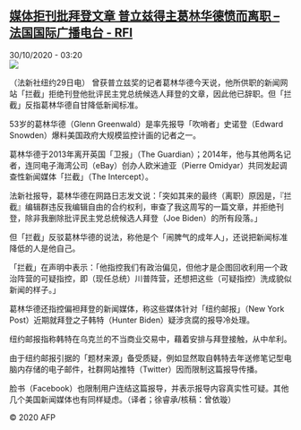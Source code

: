 <!--1604033778000-->
[媒体拒刊批拜登文章  普立兹得主葛林华德愤而离职 – 法国国际广播电台 - RFI](http://www.rfi.fr//cn/contenu/20201030-%E5%AA%92%E4%BD%93%E6%8B%92%E5%88%8A%E6%89%B9%E6%8B%9C%E7%99%BB%E6%96%87%E7%AB%A0-%E6%99%AE%E7%AB%8B%E5%85%B9%E5%BE%97%E4%B8%BB%E8%91%9B%E6%9E%97%E5%8D%8E%E5%BE%B7%E6%84%A4%E8%80%8C%E7%A6%BB%E8%81%8C)
------

<div>30/10/2020 - 03:20</div><img src="https://s.rfi.fr/media/display/53a364d0-1a59-11eb-93cf-005056a964fe/w:310/p:16x9/int0005b.201030102002.jpg"><div class="t-content__body u-clearfix"><p>（法新社纽约29日电）    曾获普立兹奖的记者葛林华德今天说，他所供职的新闻网站「拦截」拒绝刊登他批评民主党总统候选人拜登的文章，因此他已辞职。但「拦截」反指葛林华德自甘降低新闻标准。</p><p>    53岁的葛林华德（Glenn Greenwald）是率先报导「吹哨者」史诺登（Edward Snowden）爆料美国政府大规模监控计画的记者之一。</p><p>    葛林华德于2013年离开英国「卫报」（The Guardian）；2014年，他与其他两名记者，连同电子海湾公司（eBay）创办人欧米迪亚（Pierre Omidyar）共同发起调查性新闻媒体「拦截」（The Intercept）。</p><p>    法新社报导，葛林华德在网路日志发文说：「突如其来的最终（离职）原因是，『拦截』编辑群违反我编辑自由的合约权利，审查了我这周写的一篇文章，并拒绝刊登，除非我删除批评民主党总统候选人拜登（Joe Biden）的所有段落。」</p><p>    但「拦截」反驳葛林华德的说法，称他是个「闹脾气的成年人」，还说把新闻标准降低的人是他自己。</p><p>    「拦截」在声明中表示：「他指控我们有政治偏见，但他才是企图回收利用一个政治阵营的可疑指控，即（现任总统）川普阵营，还想把这些（可疑指控）洗成貌似新闻的样子。」</p><p>    葛林华德还指控偏袒拜登的新闻媒体，称这些媒体针对「纽约邮报」（New York Post）近期就拜登之子韩特（Hunter Biden）疑涉贪腐的报导冷处理。</p><p>    纽约邮报指称韩特在乌克兰的不当商业交易中，藉着安排与拜登接触，从中牟利。</p><p>    由于纽约邮报引据的「题材来源」备受质疑，例如显然取自韩特去年送修笔记型电脑内存储的电子邮件，社群网站推特（Twitter）因而限制这篇报导传播。</p><p>    脸书（Facebook）也限制用户连结这篇报导，并表示报导内容真实性可疑。其他几个美国新闻媒体也有同样疑虑。（译者；徐睿承/核稿：曾依璇）</p><p class="t-copyright">© 2020 AFP</p>        </div>
